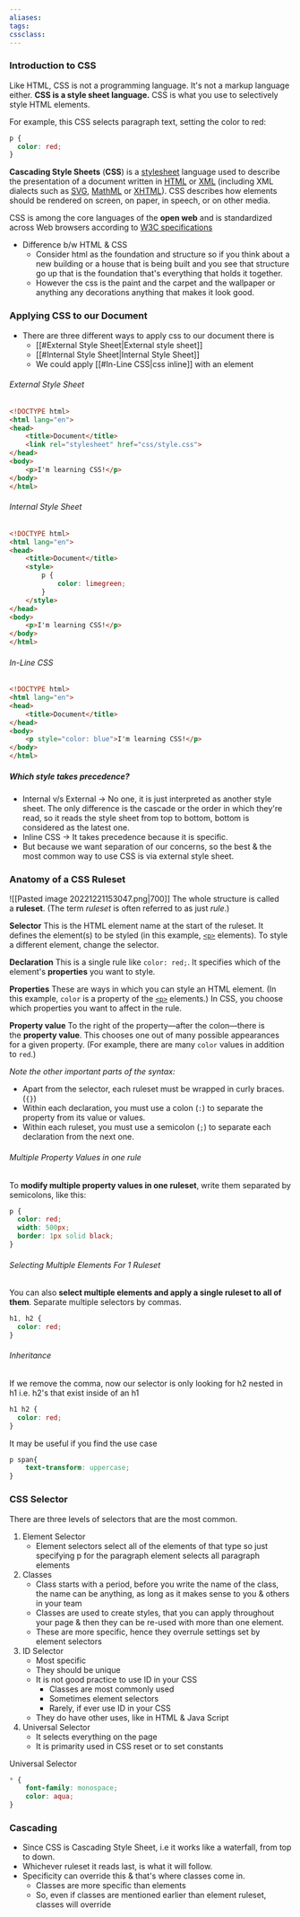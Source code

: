 ```yaml
---
aliases:
tags:
cssclass: 
---
```


### Introduction to CSS
Like HTML, CSS is not a programming language. It's not a markup language either. **CSS is a style sheet language.** CSS is what you use to selectively style HTML elements. 

For example, this CSS selects paragraph text, setting the color to red:
```css
p {
  color: red;
}
```

**Cascading Style Sheets** (**CSS**) is a [stylesheet](https://developer.mozilla.org/en-US/docs/Web/API/StyleSheet) language used to describe the presentation of a document written in [HTML](https://developer.mozilla.org/en-US/docs/Web/HTML) or [XML](https://developer.mozilla.org/en-US/docs/Web/XML/XML_introduction) (including XML dialects such as [SVG](https://developer.mozilla.org/en-US/docs/Web/SVG), [MathML](https://developer.mozilla.org/en-US/docs/Web/MathML) or [XHTML](https://developer.mozilla.org/en-US/docs/Glossary/XHTML)). CSS describes how elements should be rendered on screen, on paper, in speech, or on other media.

CSS is among the core languages of the **open web** and is standardized across Web browsers according to [W3C specifications](https://www.w3.org/Style/CSS/#specs)

- Difference b/w HTML & CSS
	- Consider html as the foundation and structure so if you think about a new building or a house that is being built and you see that structure go up that is the foundation that's everything that holds it together.
	- However the css is the paint and the carpet and the wallpaper or anything any decorations anything that makes it look good.

### Applying CSS to our Document
- There are three different ways to apply css to our document there is 
	- [[#External Style Sheet|External style sheet]]  
	- [[#Internal Style Sheet|Internal Style Sheet]]
	- We could apply [[#In-Line CSS|css inline]] with an element

###### External Style Sheet
``` html
<!DOCTYPE html>
<html lang="en">
<head>
    <title>Document</title>
    <link rel="stylesheet" href="css/style.css">
</head>
<body>
    <p>I'm learning CSS!</p>
</body>
</html>
```

###### Internal Style Sheet
``` html
<!DOCTYPE html>
<html lang="en">
<head>
    <title>Document</title>
    <style>
        p {
            color: limegreen;
        }
    </style>
</head>
<body>
    <p>I'm learning CSS!</p>
</body>
</html>
```

###### In-Line CSS
```html
<!DOCTYPE html>
<html lang="en">
<head>
    <title>Document</title>
</head>
<body>
    <p style="color: blue">I'm learning CSS!</p>
</body>
</html>
```

##### Which style takes precedence?
- Internal v/s External → No one, it is just interpreted as another style sheet. The only difference is the cascade or the order in which they're read, so it reads the style sheet from top to bottom, bottom is considered as the latest one.
- Inline CSS → It takes precedence because it is specific.
- But because we want separation of our concerns, so the best & the most common way to use CSS is via external style sheet. 
	
### Anatomy of a CSS Ruleset
![[Pasted image 20221221153047.png|700]]
The whole structure is called a **ruleset**. (The term _ruleset_ is often referred to as just _rule_.)

**Selector**
This is the HTML element name at the start of the ruleset. It defines the element(s) to be styled (in this example, [`<p>`](https://developer.mozilla.org/en-US/docs/Web/HTML/Element/p) elements). To style a different element, change the selector.

**Declaration**
This is a single rule like `color: red;`. It specifies which of the element's **properties** you want to style.

**Properties**
These are ways in which you can style an HTML element. (In this example, `color` is a property of the [`<p>`](https://developer.mozilla.org/en-US/docs/Web/HTML/Element/p) elements.) In CSS, you choose which properties you want to affect in the rule.

**Property value**
To the right of the property—after the colon—there is the **property value**. This chooses one out of many possible appearances for a given property. (For example, there are many `color` values in addition to `red`.)

*Note the other important parts of the syntax:*
-   Apart from the selector, each ruleset must be wrapped in curly braces. (`{}`)
-   Within each declaration, you must use a colon (`:`) to separate the property from its value or values.
-   Within each ruleset, you must use a semicolon (`;`) to separate each declaration from the next one.


###### Multiple Property Values in one rule
To **modify multiple property values in one ruleset**, write them separated by semicolons, like this:
```CSS
p {
  color: red;
  width: 500px;
  border: 1px solid black;
}
```

###### Selecting Multiple Elements For 1 Ruleset
You can also **select multiple elements and apply a single ruleset to all of them**. Separate multiple selectors by commas. 
```CSS
h1, h2 {
  color: red;
}
```

###### Inheritance 
If we remove the comma, now our selector is only looking for h2 nested in h1 i.e. h2's that exist inside of an h1
```CSS
h1 h2 {
  color: red;
}
```

It may be useful if you find the use case
```CSS
p span{
    text-transform: uppercase;
}
```

### CSS Selector
There are three levels of selectors that are the most common.

1. Element Selector
	- Element selectors select all of the elements of that type so just specifying p for the paragraph element selects all paragraph elements
2. Classes
	- Class starts with a period, before you write the name of the class, the name can be anything, as long as it makes sense to you & others in your team
	- Classes are used to create styles, that you can apply throughout your page & then they can be re-used with more than one element.
	- These are more specific, hence they overrule settings set by element selectors
3. ID Selector
	- Most specific
	- They should be unique
	- It is not good practice to use ID in your CSS 
		- Classes are most commonly used
		- Sometimes element selectors
		- Rarely, if ever use ID in your CSS
	- They do have other uses, like in HTML & Java Script
4. Universal Selector
	- It selects everything on the page
	- It is primarity used in CSS reset or to set constants

Universal Selector
```CSS
* {
    font-family: monospace;
    color: aqua;
}
```
### Cascading
- Since CSS is Cascading Style Sheet, i.e it works like a waterfall, from top to down.
- Whichever ruleset it reads last, is what it will follow.
- Specificity can override this & that's where classes come in.
	- Classes are more specific than elements
	- So, even if classes are mentioned earlier than element ruleset, classes will override
